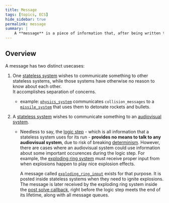 ```yaml
---
title: Message
tags: [topics, ECS] 
hide_sidebar: true
permalink: message
summary: |
    A **message** is a piece of information that, after being written to a [**message queue**](message_queue), can later be read and executed by one or more [systematic functions](systematic_function) that are completely unrelated to the one that has generated the message.
---
```


## Overview

A message has two distinct usecases:

  1. One [stateless system](stateless_system) wishes to communicate something to other stateless systems, while those systems have otherwise no reason to know about each other.  
     It accomplishes separation of concerns.
      - example: [``physics_system``](physics_system) communicates ``collision_messages`` to a [``missile_system``](missile_system) that uses them to detonate rockets and bullets.
  2. A [stateless system](stateless_system) wishes to communicate something to an [audiovisual system](audiovisual_system). 
    
      - Needless to say, the [logic step](logic_step) - which is all information that a stateless system uses for its run - **provides no means to talk to any audiovisual system**, due to risk of breaking [determinism](determinism).
         However, there are cases where an audiovisual system could use information about some important occurences during the logic step.
         For example, the [exploding ring system](exploding_ring_system) must receive proper input from when explosions happen to play nice explosion effects.
       
         A message called [``exploding_ring_input``](exploding_ring_input) exists for that purpose. It is posted inside stateless systems when they need to ignite explosions.  
         The message is later received by the exploding ring system inside the [post solve callback](cosmos#post-solve), right before the logic step meets the end of its lifetime, along with all message queues.
